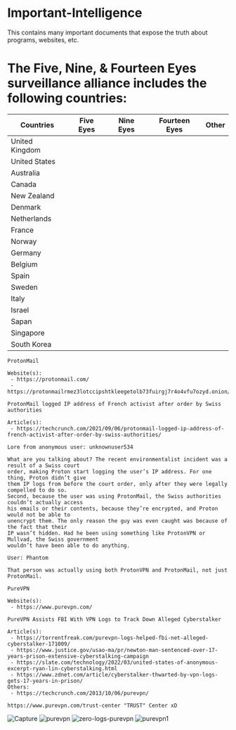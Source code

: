 # Important-Intelligence
This contains many important documents that expose the truth about programs, websites, etc.

# The Five, Nine, & Fourteen Eyes surveillance alliance includes the following countries:

| Countries | Five Eyes | Nine Eyes | Fourteen Eyes | Other |
|-|-|-|-|-|
| United Kingdom | | |
| United States | | |
| Australia | | |
| Canada | | |
| New Zealand | | |
| Denmark | | |
| Netherlands | | |
| France | | |
| Norway | | |
| Germany | | |
| Belgium | | |
| Spain | | |
| Sweden | | |
| Italy | | |
| Israel | | |
| Sapan | | |
| Singapore | | |
| South Korea | | |

```
ProtonMail

Website(s):
 - https://protonmail.com/
 - https://protonmailrmez3lotccipshtkleegetolb73fuirgj7r4o4vfu7ozyd.onion/

ProtonMail logged IP address of French activist after order by Swiss authorities

Article(s):
 - https://techcrunch.com/2021/09/06/protonmail-logged-ip-address-of-french-activist-after-order-by-swiss-authorities/

Lore from anonymous user: unknownuser534

What are you talking about? The recent environmentalist incident was a result of a Swiss court 
order, making Proton start logging the user’s IP address. For one thing, Proton didn’t give 
them IP logs from before the court order, only after they were legally compelled to do so. 
Second, because the user was using ProtonMail, the Swiss authorities couldn’t actually access 
his emails or their contents, because they’re encrypted, and Proton would not be able to 
unencrypt them. The only reason the guy was even caught was because of the fact that their 
IP wasn’t hidden. Had he been using something like ProtonVPN or Mullvad, the Swiss government
wouldn’t have been able to do anything.

User: Phantom

That person was actually using both ProtonVPN and ProtonMail, not just ProtonMail.
```
```
PureVPN

Website(s):
 - https://www.purevpn.com/

PureVPN Assists FBI With VPN Logs to Track Down Alleged Cyberstalker

Article(s):
 - https://torrentfreak.com/purevpn-logs-helped-fbi-net-alleged-cyberstalker-171009/
 - https://www.justice.gov/usao-ma/pr/newton-man-sentenced-over-17-years-prison-extensive-cyberstalking-campaign
 - https://slate.com/technology/2022/03/united-states-of-anonymous-excerpt-ryan-lin-cyberstalking.html
 - https://www.zdnet.com/article/cyberstalker-thwarted-by-vpn-logs-gets-17-years-in-prison/
Others:
 - https://techcrunch.com/2013/10/06/purevpn/
 
https://www.purevpn.com/trust-center "TRUST" Center xD
```
![Capture](https://user-images.githubusercontent.com/53458032/166882785-b747aa8e-824d-4696-8099-03535557dea2.PNG)
![purevpn](https://user-images.githubusercontent.com/53458032/164873263-1d13e5c5-1c8f-4d6a-8d63-c8bc9140a3a7.png)
![zero-logs-purevpn](https://user-images.githubusercontent.com/53458032/164874162-4c9729b5-b106-49a7-8069-3b0a227357c5.png)
![purevpn1](https://user-images.githubusercontent.com/53458032/164873265-b498e916-c2b3-4d6a-b452-95defc79a8c6.png)
